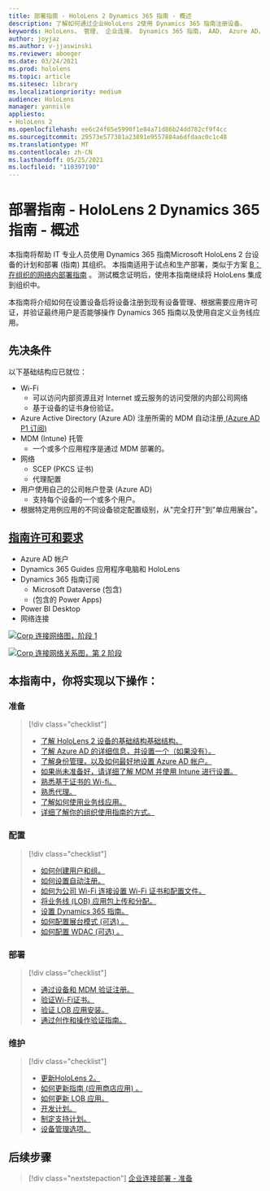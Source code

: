 ```yaml
---
title: 部署指南 - HoloLens 2 Dynamics 365 指南 - 概述
description: 了解如何通过企业HoloLens 2使用 Dynamics 365 指南注册设备。
keywords: HoloLens， 管理， 企业连接， Dynamics 365 指南， AAD， Azure AD， MDM， 移动设备管理
author: joyjaz
ms.author: v-jjaswinski
ms.reviewer: aboeger
ms.date: 03/24/2021
ms.prod: hololens
ms.topic: article
ms.sitesec: library
ms.localizationpriority: medium
audience: HoloLens
manager: yannisle
appliesto:
- HoloLens 2
ms.openlocfilehash: ee6c24f65e5990f1e84a71d86b24dd782cf9f4cc
ms.sourcegitcommit: 29573e577381a23891e9557884a6dfdaac0c1c48
ms.translationtype: MT
ms.contentlocale: zh-CN
ms.lasthandoff: 05/25/2021
ms.locfileid: "110397190"
---
```

# <a name="deployment-guide---corporate-connected-hololens-2-with-dynamics-365-guides---overview"></a>部署指南 - HoloLens 2 Dynamics 365 指南 - 概述

本指南将帮助 IT 专业人员使用 Dynamics 365 指南Microsoft HoloLens 2 台设备的计划和部署 (指南) 其组织。 本指南适用于试点和生产部署，类似于方案 [B：在组织的网络内部署指南](https://docs.microsoft.com/hololens/common-scenarios#scenario-b-deploy-inside-your-organizations-network) 。 测试概念证明后，使用本指南继续将 HoloLens 集成到组织中。

本指南将介绍如何在设置设备后将设备注册到现有设备管理、根据需要应用许可证，并验证最终用户是否能够操作 Dynamics 365 指南以及使用自定义业务线应用。 

## <a name="prerequisites"></a>先决条件

以下基础结构应已就位：
- Wi-Fi
    - 可以访问内部资源且对 Internet 或云服务的访问受限的内部公司网络
    - 基于设备的证书身份验证。
- Azure Active Directory (Azure AD) 注册所需的 MDM 自动注册[ (Azure AD P1 订阅) ](https://docs.microsoft.com/azure/active-directory/fundamentals/active-directory-whatis)
- MDM (Intune) 托管
    - 一个或多个应用程序是通过 MDM 部署的。
- 网络 
    - SCEP (PKCS 证书) 
    - 代理配置
- 用户使用自己的公司帐户登录 (Azure AD) 
    - 支持每个设备的一个或多个用户。
- 根据特定用例应用的不同设备锁定配置级别，从"完全打开"到"单应用展台"。

## <a name="guides-licensing-and-requirements"></a>[指南许可和要求](https://docs.microsoft.com/dynamics365/mixed-reality/guides/requirements#licensing-and-product-requirements)
- Azure AD 帐户
- Dynamics 365 Guides 应用程序电脑和 HoloLens
- Dynamics 365 指南订阅
    - Microsoft Dataverse (包含) 
    -  (包含的 Power Apps) 
- Power BI Desktop
- 网络连接

[![Corp 连接网络图，阶段 1 ](./images/deployment-guides-revised-scenario-b-01-1.png)](./images/deployment-guides-revised-scenario-b-01-1.png#lightbox)

[![Corp 连接网络关系图，第 2 ](./images/deployment-guides-revised-scenario-b-02-1.png) 阶段](./images/deployment-guides-revised-scenario-b-02-1.png#lightbox)

## <a name="in-this-guide-you-will"></a>本指南中，你将实现以下操作：
### <a name="prepare"></a>准备
> [!div class="checklist"]
>- [了解 HoloLens 2 设备的基础结构基础结构。](hololens2-corp-connected-prepare.md#infrastructure-essentials)
>- [了解 Azure AD 的详细信息，并设置一个（如果没有）。](hololens2-corp-connected-prepare.md#azure-active-directory)
>- [了解身份管理，以及如何最好地设置 Azure AD 帐户。](hololens2-corp-connected-prepare.md#identity-management)
>- [如果尚未准备好，请详细了解 MDM 并使用 Intune 进行设置。](hololens2-corp-connected-prepare.md#mobile-device-management)
>- [熟悉基于证书的 Wi-fi。](hololens2-corp-connected-prepare.md#certificates)
>- [熟悉代理。](hololens2-corp-connected-prepare.md#proxy)
>- [了解如何使用业务线应用。](hololens2-corp-connected-prepare.md#line-of-business-apps)
>- [详细了解你的组织使用指南的方式。](hololens2-corp-connected-prepare.md#guides-playbook)
### <a name="configure"></a>配置
> [!div class="checklist"]
>- [如何创建用户和组。](hololens2-corp-connected-configure.md#azure-users-and-groups)
>- [如何设置自动注册。](hololens2-corp-connected-configure.md#auto-enrollment-on-hololens-2)
>- [如何为公司 Wi-Fi 连接设置 Wi-Fi 证书和配置文件。](hololens2-corp-connected-configure.md#corporate-wi-fi-connectivity)
>- [将业务线 (LOB) 应用包上传和分配。](hololens2-corp-connected-configure.md#app-deployment)
>- [设置 Dynamics 365 指南。](hololens2-corp-connected-configure.md#setup-guides-application-licenses-dataverse-and-authoring)
>- [如何配置展台模式 (可选) 。](hololens2-corp-connected-configure.md#optional-kiosk-mode)
>- [如何配置 WDAC (可选) 。](hololens2-corp-connected-configure.md#optional-wdac)
### <a name="deploy"></a>部署
> [!div class="checklist"]
>-  [通过设备和 MDM 验证注册。](hololens2-corp-connected-deploy.md#enrollment-validation)
>-  [验证Wi-Fi证书。](hololens2-corp-connected-deploy.md#wi-fi-certificate-validation)
>-  [验证 LOB 应用安装。](hololens2-corp-connected-deploy.md#validate-lob-app-install)
>-  [通过创作和操作验证指南。](hololens2-corp-connected-deploy.md#validate-dynamics-365-guides)
### <a name="maintain"></a>维护
> [!div class="checklist"]
>- [更新HoloLens 2。](hololens2-corp-connected-maintain.md#update-hololens)
>- [如何更新指南 (应用商店应用) 。](hololens2-corp-connected-maintain.md#how-to-update-dynamics-365-guides-and-other-store-apps)
>- [如何更新 LOB 应用。](hololens2-corp-connected-maintain.md#how-to-update-lob-apps) 
>- [开发计划。](hololens2-corp-connected-maintain.md#development-plan) 
>- [制定支持计划。](hololens2-corp-connected-maintain.md#support-plan)
>- [设备管理选项。](hololens2-corp-connected-maintain.md#device-management)

## <a name="next-step"></a>后续步骤 
> [!div class="nextstepaction"]
> [企业连接部署 - 准备](hololens2-corp-connected-prepare.md)
